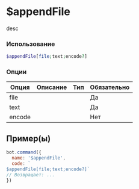 # $appendFile
desc
### Использование
```php
$appendFile[file;text;encode?]
```

### Опции

| Опция | Описание | Тип | Обязательно |
|--------|-------------|------|----------|
| file |  |  | Да | 
| text |  |  | Да | 
| encode |  |  | Нет |
## Пример(ы)

```javascript
bot.command({
  name: '$appendFile',
  code: `
$appendFile[file;text;encode?]`
// Возвращает: ...
})
```